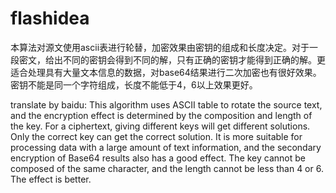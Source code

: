 # flashidea
本算法对源文使用ascii表进行轮替，加密效果由密钥的组成和长度决定。对于一段密文，给出不同的密钥会得到不同的解，只有正确的密钥才能得到正确的解。更适合处理具有大量文本信息的数据，对base64结果进行二次加密也有很好效果。
密钥不能是同一个字符组成，长度不能低于4，6以上效果更好。

translate by baidu:
This algorithm uses ASCII table to rotate the source text, and the encryption effect is determined by the composition and length of the key. For a ciphertext, giving different keys will get different solutions. Only the correct key can get the correct solution. It is more suitable for processing data with a large amount of text information, and the secondary encryption of Base64 results also has a good effect.
The key cannot be composed of the same character, and the length cannot be less than 4 or 6. The effect is better.
